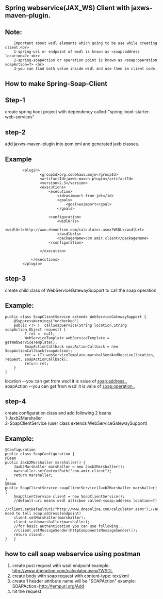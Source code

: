Spring webservice(JAX_WS) Client with jaxws-maven-plugin.
--------------------------------------------------------
Note:
-----
		Important about wsdl elements which going to be use while creating client.<br>
		1-spring-uri or endpoint of wsdl is known as <soap:address location=?> <br>
		2-spring-soapAction or operation point is known as <soap:operation soapAction=?> <br>
		3-you can find both value inside wsdl and use them in client code.


How to make Spring-Soap-Client
----------------------------
Step-1
-----
create spring boot project with dependency called-"spring-boot-starter-web-services"

step-2
------
add jaxws-maven-plugin into pom.xml and generated jaxb classes.

Example
--------

			<plugin>
					<groupId>org.codehaus.mojo</groupId>
					<artifactId>jaxws-maven-plugin</artifactId>
					<version>2.5</version>
					<executions>
						<execution>
							<id>wsimport-from-jdk</id>
							<goals>
								<goal>wsimport</goal>
							</goals>

						<configuration>
							<wsdlUrls>
								<wsdlUrl>http://www.dneonline.com/calculator.asmx?WSDL</wsdlUrl>
							</wsdlUrls>
							<packageName>com.amir.client</packageName>
						</configuration>

					</execution>

				</executions>
			</plugin>

			
			
step-3
--------

create  child class of WebServiceGatewaySupport to call the soap operation<br>

Example:
-----
	public class SoapClientService extends WebServiceGatewaySupport {	
		@SuppressWarnings("unchecked")
		public <T> T  callSoapService(String location,String soapAction,Object request) {
			 T ret =  null;
			 WebServiceTemplate webServiceTemplate = getWebServiceTemplate();
			 SoapActionCallback soapActionCallback = new SoapActionCallback(soapAction);
			 ret = (T) webServiceTemplate.marshalSendAndReceive(location, request, soapActionCallback);
			 return ret;
		}
	}

location --you can get from wsdl it is value of <soap:address..><br>
soapAction --you can get from wsdl it is valie of <soap:operation..><br>

step-4
--------
create configuration class and add following 2 beans<br>
1-Jaxb2Marshaller<br>
2-SoapClientService (user class extends WebServiceGatewaySupport)<br>

Example:
--------
	@Configuration
	public class SoapConfiguration {
	@Bean
	public Jaxb2Marshaller marshaller() {
		Jaxb2Marshaller marshaller = new Jaxb2Marshaller();
		marshaller.setContextPath("com.amir.client");
		return marshaller;
	}
	@Bean
	public SoapClientService soapClientService(Jaxb2Marshaller marshaller) {
		SoapClientService client = new SoapClientService();
		//default-uri means wsdl attribue called-<soap:address location=?)
		//client.setDefaultUri("http://www.dneonline.com/calculator.asmx");//no need to tell soap:address(endpoint)
		client.setMarshaller(marshaller);
		client.setUnmarshaller(marshaller);
		//for basic authentication you can use following..
		//client.setMessageSender(httpComponentsMessageSender());
		return client;
	}	}

			




how to call soap webservice using postman
--------------------------------------------
1) create post request with wsdl endpoint
example: http://www.dneonline.com/calculator.asmx?WSDL
2) create body with soap request with content-type: text/xml
3) create 1 header attribute name will be "SOAPAction"
example: SOAPAction=http://tempuri.org/Add
4) hit the request 












